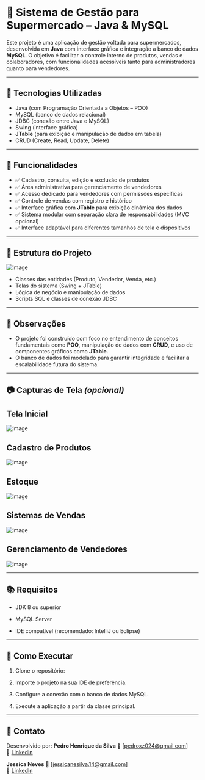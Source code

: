 # 🛒 Sistema de Gestão para Supermercado – Java & MySQL

Este projeto é uma aplicação de gestão voltada para supermercados, desenvolvida em **Java** com interface gráfica e integração a banco de dados **MySQL**. O objetivo é facilitar o controle interno de produtos, vendas e colaboradores, com funcionalidades acessíveis tanto para administradores quanto para vendedores.

---

## 🔧 Tecnologias Utilizadas

- Java (com Programação Orientada a Objetos – POO)
- MySQL (banco de dados relacional)
- JDBC (conexão entre Java e MySQL)
- Swing (interface gráfica)
- **JTable** (para exibição e manipulação de dados em tabela)
- CRUD (Create, Read, Update, Delete)

---

## 🎯 Funcionalidades

- ✅ Cadastro, consulta, edição e exclusão de produtos
- ✅ Área administrativa para gerenciamento de vendedores
- ✅ Acesso dedicado para vendedores com permissões específicas
- ✅ Controle de vendas com registro e histórico
- ✅ Interface gráfica com **JTable** para exibição dinâmica dos dados
- ✅ Sistema modular com separação clara de responsabilidades (MVC opcional)
- ✅ Interface adaptável para diferentes tamanhos de tela e dispositivos

---

## 🧩 Estrutura do Projeto

![image](https://github.com/user-attachments/assets/7dcc3b9a-2248-4e4c-b5f8-887721650d84)


- Classes das entidades (Produto, Vendedor, Venda, etc.)
- Telas do sistema (Swing + JTable)
- Lógica de negócio e manipulação de dados
- Scripts SQL e classes de conexão JDBC

---

## 📌 Observações

- O projeto foi construído com foco no entendimento de conceitos fundamentais como **POO**, manipulação de dados com **CRUD**, e uso de componentes gráficos como **JTable**.
- O banco de dados foi modelado para garantir integridade e facilitar a escalabilidade futura do sistema.

---

## 📷 Capturas de Tela *(opcional)*

## Tela Inicial
![image](https://github.com/user-attachments/assets/9a0da662-381b-4b78-95f6-b56c465db146)

## Cadastro de Produtos
![image](https://github.com/user-attachments/assets/1b4a15f5-8bfa-47e2-bd4b-f760c954ee18)

## Estoque
![image](https://github.com/user-attachments/assets/2ef5b581-4828-4688-b41c-f071fad21ea5)

## Sistemas de Vendas
![image](https://github.com/user-attachments/assets/149c5ad2-17b5-4c65-8310-24ffc0e92640)

## Gerenciamento de Vendedores
![image](https://github.com/user-attachments/assets/af3a3de4-40b3-4e01-8750-abb1481f1b68)



---

## 📚 Requisitos

- JDK 8 ou superior
- MySQL Server


- IDE compatível (recomendado: IntelliJ ou Eclipse)

---

## 🚀 Como Executar

1. Clone o repositório:

2. Importe o projeto na sua IDE de preferência.

3. Configure a conexão com o banco de dados MySQL.

4. Execute a aplicação a partir da classe principal.

---

## 🤝 Contato

Desenvolvido por:
**Pedro Henrique da Silva**
📧 [pedroxz024@gmail.com]  
🔗 [LinkedIn](https://www.linkedin.com/in/pedro-henrique-da-silva-4a18852a7/) 

**Jessica Neves**
📧 [jessicanesilva.14@gmail.com]  
🔗 [LinkedIn](https://www.linkedin.com/in/jessica-neves-silva-0a8071287/) 



